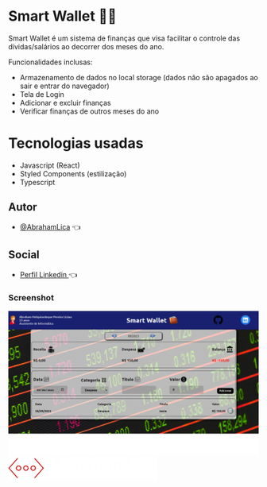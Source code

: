 
# Smart Wallet 🧠👜

Smart Wallet é um sistema de finanças que visa facilitar o controle das dívidas/salários ao decorrer dos meses do ano.

Funcionalidades inclusas:

- Armazenamento de dados no local storage (dados não são apagados ao sair e entrar do navegador)
- Tela de Login
- Adicionar e excluir finanças
- Verificar finanças de outros meses do ano



# Tecnologias usadas

- Javascript (React) 
- Styled Components (estilização)
- Typescript

## Autor

- [@AbrahamLica](https://www.github.com/AbrahamLica)  👈

## Social
- [Perfil Linkedin ](https://www.linkedin.com/in/abraham-melquisedeque-pereira-lic%C3%A1-0a1736203/) 👈


<h3>Screenshot</h3>
<img src="./src/img/screenshot.png">


<img src="./src/img/meu-logo-branco.png" width='300px'>



